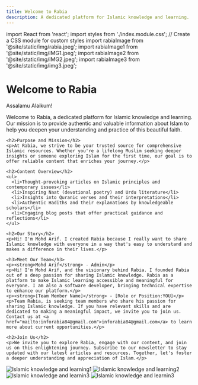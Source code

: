 ```yaml
---
title: Welcome to Rabia
description: A dedicated platform for Islamic knowledge and learning.
---
```


import React from 'react';
import styles from './index.module.css'; // Create a CSS module for custom styles
import rabiaImage from '@site/static/img/rabia.jpeg';
import rabiaImage1 from '@site/static/img/IMG1.jpeg';
import rabiaImage2 from '@site/static/img/IMG2.jpeg';
import rabiaImage3 from '@site/static/img/img3.jpeg';

<div className={styles.container}>
  <div className={styles.content}>
    <h1>Welcome to Rabia</h1>
    <p>Assalamu Alaikum!</p>
    <p>Welcome to Rabia, a dedicated platform for Islamic knowledge and learning. Our mission is to provide authentic and valuable information about Islam to help you deepen your understanding and practice of this beautiful faith.</p>
    
    <h2>Purpose and Mission</h2>
    <p>At Rabia, we strive to be your trusted source for comprehensive Islamic resources. Whether you're a lifelong Muslim seeking deeper insights or someone exploring Islam for the first time, our goal is to offer reliable content that enriches your journey.</p>
    
    <h2>Content Overview</h2>
    <ul>
      <li>Thought-provoking articles on Islamic principles and contemporary issues</li>
      <li>Inspiring Naat (devotional poetry) and Urdu literature</li>
      <li>Insights into Quranic verses and their interpretations</li>
      <li>Authentic Hadiths and their explanations by knowledgeable scholars</li>
      <li>Engaging blog posts that offer practical guidance and reflections</li>
    </ul>
    
    <h2>Our Story</h2>
    <p>Hi! I'm Mohd Arif. I created Rabia because I really want to share Islamic knowledge with everyone in a way that's easy to understand and makes a difference in their lives.</p>
    
    <h3>Meet Our Team</h3>
    <p><strong>Mohd Arif</strong> - Admin</p>
    <p>Hi! I'm Mohd Arif, and the visionary behind Rabia. I founded Rabia out of a deep passion for sharing Islamic knowledge. Rabia as a platform to make Islamic learning accessible and meaningful for everyone. I am also a software developer, bringing technical expertise to enhance our platform.</p>
    <p><strong>[Team Member Name]</strong> - [Role or Position:YOU]</p>
    <p>Team Rabia, is seeking team members who share his passion for sharing Islamic knowledge. If you have relevant skills and are dedicated to making a meaningful impact, we invite you to join us. Contact us at <a href="mailto:inforabia84@gmail.com">inforabia84@gmail.com</a> to learn more about current opportunities.</p>
    
    <h2>Join Us</h2>
    <p>We invite you to explore Rabia, engage with our content, and join us on this enlightening journey. Subscribe to our newsletter to stay updated with our latest articles and resources. Together, let's foster a deeper understanding and appreciation of Islam.</p>
  </div>

  <div className={styles.image}>
    <img src={rabiaImage} alt="Islamic knowledge and learning1" />
    <img src={rabiaImage1} alt="Islamic knowledge and learning2" />
    <img src={rabiaImage2} alt="Islamic knowledge and learnin3" />
    <img src={rabiaImage3} alt="Islamic knowledge and learnin3" />
  </div>
</div>
